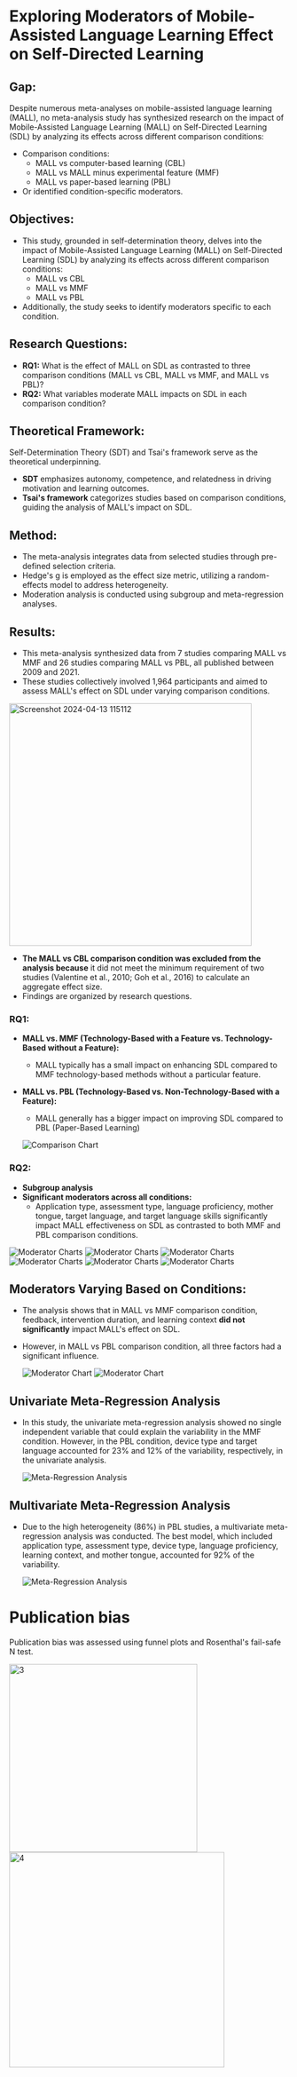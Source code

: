 # **Exploring Moderators of Mobile-Assisted Language Learning Effect on Self-Directed Learning**

## **Gap:**
Despite numerous meta-analyses on mobile-assisted language learning (MALL), no meta-analysis study has synthesized research on the impact of Mobile-Assisted Language Learning (MALL) on Self-Directed Learning (SDL) by analyzing its effects across different comparison conditions:
- Comparison conditions:
  - MALL vs computer-based learning (CBL)
  - MALL vs MALL minus experimental feature (MMF)
  - MALL vs paper-based learning (PBL)
- Or identified condition-specific moderators.

## **Objectives:**
- This study, grounded in self-determination theory, delves into the impact of Mobile-Assisted Language Learning (MALL) on Self-Directed Learning (SDL) by analyzing its effects across different comparison conditions:
  - MALL vs CBL
  - MALL vs MMF
  - MALL vs PBL
- Additionally, the study seeks to identify moderators specific to each condition.

## **Research Questions:**
- **RQ1:** What is the effect of MALL on SDL as contrasted to three comparison conditions (MALL vs CBL, MALL vs MMF, and MALL vs PBL)?
- **RQ2:** What variables moderate MALL impacts on SDL in each comparison condition?

## **Theoretical Framework:**
Self-Determination Theory (SDT) and Tsai's framework serve as the theoretical underpinning.
- **SDT** emphasizes autonomy, competence, and relatedness in driving motivation and learning outcomes.
- **Tsai's framework** categorizes studies based on comparison conditions, guiding the analysis of MALL's impact on SDL.

## **Method:**
- The meta-analysis integrates data from selected studies through pre-defined selection criteria.
- Hedge's g is employed as the effect size metric, utilizing a random-effects model to address heterogeneity.
- Moderation analysis is conducted using subgroup and meta-regression analyses.

## **Results:**
- This meta-analysis synthesized data from 7 studies comparing MALL vs MMF and 26 studies comparing MALL vs PBL, all published between 2009 and 2021.
- These studies collectively involved 1,964 participants and aimed to assess MALL's effect on SDL under varying comparison conditions.
<img width="437" alt="Screenshot 2024-04-13 115112" src="https://github.com/adnanthedataanalyst/Self-Directed-Learning/assets/152249280/acdf5869-7f00-4a61-ad95-89b743abbdaf">

  
- **The MALL vs CBL comparison condition was excluded from the analysis because** it did not meet the minimum requirement of two studies (Valentine et al., 2010; Goh et al., 2016) to calculate an aggregate effect size.
- Findings are organized by research questions.

### **RQ1:** 
- **MALL vs. MMF (Technology-Based with a Feature vs. Technology-Based without a Feature):**
  - MALL typically has a small impact on enhancing SDL compared to MMF technology-based methods without a particular feature.
- **MALL vs. PBL (Technology-Based vs. Non-Technology-Based with a Feature):**
  - MALL generally has a bigger impact on improving SDL compared to PBL (Paper-Based Learning)
    
  ![Comparison Chart](https://github.com/adnanthedataanalyst/Self-Directed-Learning/assets/152249280/dbd60214-8587-45eb-ac8c-32ebe86c92ce)

### **RQ2:**
- **Subgroup analysis**
- **Significant moderators across all conditions:**
  - Application type, assessment type, language proficiency, mother tongue, target language, and target language skills significantly impact MALL effectiveness on SDL as contrasted to both MMF and PBL comparison conditions.
  
![Moderator Charts](https://github.com/adnanthedataanalyst/Self-Directed-Learning/assets/152249280/c23bbccb-24e9-4439-887e-5cbb8ee05631)
![Moderator Charts](https://github.com/adnanthedataanalyst/Self-Directed-Learning/assets/152249280/23ed9672-4fa1-4e8b-931a-86a718b2926f)
![Moderator Charts](https://github.com/adnanthedataanalyst/Self-Directed-Learning/assets/152249280/8ad0baa9-b8b6-47f8-910d-63302f83e571)
![Moderator Charts](https://github.com/adnanthedataanalyst/Self-Directed-Learning/assets/152249280/d5fc6ef1-b6ee-4114-9ba7-1a8e6622134d)
![Moderator Charts](https://github.com/adnanthedataanalyst/Self-Directed-Learning/assets/152249280/62c7792f-3aa7-4684-9710-3123dc01e7a8)
![Moderator Charts](https://github.com/adnanthedataanalyst/Self-Directed-Learning/assets/152249280/57421b25-2037-4dbc-84f7-b689f2c44e5d)

## **Moderators Varying Based on Conditions:**
- The analysis shows that in MALL vs MMF comparison condition, feedback, intervention duration, and learning context **did not significantly** impact MALL's effect on SDL.
- However, in MALL vs PBL comparison condition, all three factors had a significant influence.
  
  ![Moderator Chart](https://github.com/adnanthedataanalyst/Self-Directed-Learning/assets/152249280/0c7395a9-8077-44f1-b72d-0ba7a5db307e)
  ![Moderator Chart](https://github.com/adnanthedataanalyst/Self-Directed-Learning/assets/152249280/4fcb695f-463f-428e-b26f-cd0115f83fc9)

## **Univariate Meta-Regression Analysis**
- In this study, the univariate meta-regression analysis showed no single independent variable that could explain the variability in the MMF condition. However, in the PBL condition, device type and target language accounted for 23% and 12% of the variability, respectively, in the univariate analysis.
  
  ![Meta-Regression Analysis](https://github.com/adnanthedataanalyst/Self-Directed-Learning/assets/152249280/ed6699b8-e446-4114-a7d8-958579d69053)

## **Multivariate Meta-Regression Analysis**
- Due to the high heterogeneity (86%) in PBL studies, a multivariate meta-regression analysis was conducted. The best model, which included application type, assessment type, device type, language proficiency, learning context, and mother tongue, accounted for 92% of the variability.
  
  ![Meta-Regression Analysis](https://github.com/adnanthedataanalyst/Self-Directed-Learning/assets/152249280/0f158655-d28a-494e-884f-33da671ca3b8)

# Publication bias

Publication bias was assessed using funnel plots and Rosenthal's fail-safe N test. 

<img width="339" alt="3" src="https://github.com/adnanthedataanalyst/Self-Directed-Learning/assets/152249280/5f78b5f2-2716-4447-a611-44e51e1e774d">


<img width="388" alt="4" src="https://github.com/adnanthedataanalyst/Self-Directed-Learning/assets/152249280/26f1b2d8-656c-4aa0-a4dd-bb255326c3a9">


